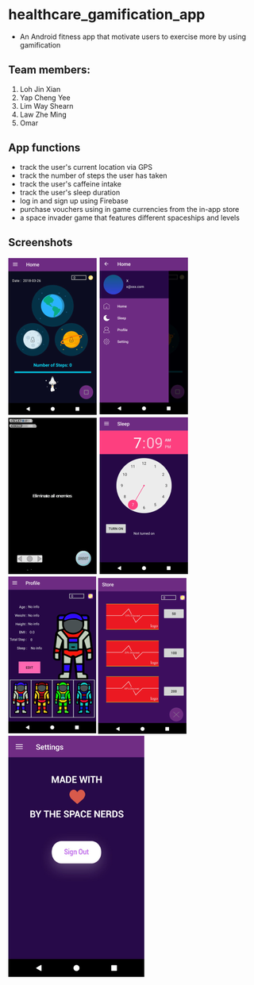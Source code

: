 # healthcare_gamification_app
- An Android fitness app that motivate users to exercise more by using gamification

## Team members:
1. Loh Jin Xian
2. Yap Cheng Yee
3. Lim Way Shearn
4. Law Zhe Ming
5. Omar

## App functions 

- track the user's current location via GPS
- track the number of steps the user has taken
- track the user's caffeine intake 
- track the user's sleep duration 
- log in and sign up using Firebase 
- purchase vouchers using in game currencies from the in-app store
- a space invader game that features different spaceships and levels

## Screenshots
![](screenshots/home.png)
![](screenshots/side.png)
![](screenshots/game.png)
![](screenshots/sleep.png)
![](screenshots/profile.png)
![](screenshots/store.png)
![](screenshots/setting.png)




